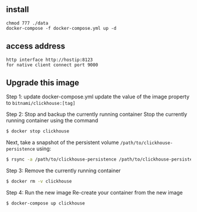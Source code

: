## install
```
chmod 777 ./data
docker-compose -f docker-compose.yml up -d
```



## access address

```code
http interface http://hostip:8123
for native client connect port 9000
```



## Upgrade this image

Step 1: update docker-compose.yml
update the value of the image property to `bitnami/clickhouse:[tag]`



Step 2: Stop and backup the currently running container
Stop the currently running container using the command

```bash
$ docker stop clickhouse
```

Next, take a snapshot of the persistent volume `/path/to/clickhouse-persistence` using:
```bash
$ rsync -a /path/to/clickhouse-persistence /path/to/clickhouse-persistence.bkp.$(date +%Y%m%d-%H.%M.%S)
```


Step 3: Remove the currently running container

```bash
$ docker rm -v clickhouse
```


Step 4: Run the new image
Re-create your container from the new image

```bash
$ docker-compose up clickhouse
```
